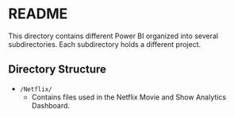 # README

This directory contains different Power BI organized into several subdirectories. Each subdirectory holds a different project.

## Directory Structure

- `/Netflix/`
  - Contains files used in the Netflix Movie and Show Analytics Dashboard.

